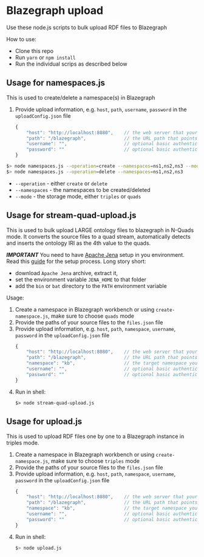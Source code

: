# Blazegraph upload
Use these node.js scripts to bulk upload RDF files to Blazegraph

How to use:
- Clone this repo
- Run `yarn` or `npm install`
- Run the individual scrips as described below

## Usage for namespaces.js
This is used to create/delete a namespace(s) in Blazegraph

1. Provide upload information, e.g. `host`, `path`, `username`, `password` in the `uploadConfig.json` file
    ```js
    {
        "host": "http://localhost:8080",    // the web server that your blazegraph is running on
        "path": "/blazegraph",              // the URL path that points to the blazegraph instance
        "username": "",                     // optional basic authentication username
        "password": ""                      // optional basic authentication password
    }
    ```
```bash
$> node namespaces.js --operation=create --namespaces=ns1,ns2,ns3 --mode=triples
$> node namespaces.js --operation=delete --namespaces=ns1,ns2,ns3
```
- `--operation` - either `create` or `delete`
- `--namespaces` - the namespaces to be created/deleted
- `--mode` - the storage mode, either `triples` or `quads`


## Usage for stream-quad-upload.js
This is used to bulk upload LARGE ontology files to blazegraph in N-Quads mode. It converts the source files to a quad stream, automatically detects and inserts the ontology IRI as the 4th value to the quads.

***IMPORTANT*** You need to have [Apache Jena](https://jena.apache.org/download/index.cgi) setup in you environment. Read this [guide](https://jena.apache.org/documentation/tools/index.html) for the setup process. Long story short: 
- download `Apache Jena` archive, extract it, 
- set the environment variable `JENA_HOME` to that folder
- add the `bin` or `bat` directory to the `PATH` environment variable

Usage:
1. Create a namespace in Blazegraph workbench or using `create-namespace.js`, make sure to choose `quads` mode
1. Provide the paths of your source files to the `files.json` file
1. Provide upload information, e.g. `host`, `path`, `namespace`, `username`, `password` in the `uploadConfig.json` file
    ```js
    {
        "host": "http://localhost:8080",    // the web server that your blazegraph is running on
        "path": "/blazegraph",              // the URL path that points to the blazegraph instance
        "namespace": "kb",                  // the target namespace you created at step 1)
        "username": "",                     // optional basic authentication username
        "password": ""                      // optional basic authentication password
    }
    ```
1. Run in shell: 
    ```shell
    $> node stream-quad-upload.js
    ```


## Usage for upload.js
This is used to upload RDF files one by one to a Blazegraph instance in triples mode.

1. Create a namespace in Blazegraph workbench or using `create-namespace.js`, make sure to choose `triples` mode
1. Provide the paths of your source files to the `files.json` file
1. Provide upload information, e.g. `host`, `path`, `namespace`, `username`, `password` in the `uploadConfig.json` file
    ```js
    {
        "host": "http://localhost:8080",    // the web server that your blazegraph is running on
        "path": "/blazegraph",              // the URL path that points to the blazegraph instance
        "namespace": "kb",                  // the target namespace you created at step 1)
        "username": "",                     // optional basic authentication username
        "password": ""                      // optional basic authentication password
    }
    ```
1. Run in shell: 
    ```bash
    $> node upload.js
    ```
